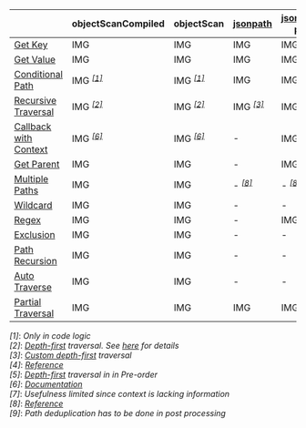|   |objectScanCompiled|objectScan|[jsonpath](https://www.npmjs.com/package/jsonpath)|[jsonpath-plus](https://www.npmjs.com/package/jsonpath-plus)|[jmespath](https://www.npmjs.com/package/jmespath)|[nimmaCompiled](https://www.npmjs.com/package/nimma)|[nimma](https://www.npmjs.com/package/nimma)|
|---|---|---|---|---|---|---|---|
|<a href="./test/comparison/suites/key.js">Get Key</a>|IMG|IMG|IMG|IMG|-|IMG|IMG|
|<a href="./test/comparison/suites/value.js">Get Value</a>|IMG|IMG|IMG|IMG|IMG|IMG|IMG|
|<a href="./test/comparison/suites/condition.js">Conditional Path</a>|IMG <i><sup><a href="#timing_ref_1">[1]</a></sup></i>|IMG <i><sup><a href="#timing_ref_1">[1]</a></sup></i>|IMG|IMG|IMG|IMG|IMG|
|<a href="./test/comparison/suites/recursive.js">Recursive Traversal</a>|IMG <i><sup><a href="#timing_ref_2">[2]</a></sup></i>|IMG <i><sup><a href="#timing_ref_2">[2]</a></sup></i>|IMG <i><sup><a href="#timing_ref_3">[3]</a></sup></i>|IMG <i><sup><a href="#timing_ref_3">[3]</a></sup></i>|- <i><sup><a href="#timing_ref_4">[4]</a></sup></i>|IMG <i><sup><a href="#timing_ref_5">[5]</a></sup></i>|IMG <i><sup><a href="#timing_ref_5">[5]</a></sup></i>|
|<a href="./test/comparison/suites/callback.js">Callback with Context</a>|IMG <i><sup><a href="#timing_ref_6">[6]</a></sup></i>|IMG <i><sup><a href="#timing_ref_6">[6]</a></sup></i>|-|IMG <i><sup><a href="#timing_ref_7">[7]</a></sup></i>|-|IMG <i><sup><a href="#timing_ref_7">[7]</a></sup></i>|IMG <i><sup><a href="#timing_ref_7">[7]</a></sup></i>|
|<a href="./test/comparison/suites/parent.js">Get Parent</a>|IMG|IMG|-|IMG|-|-|-|
|<a href="./test/comparison/suites/multiplePaths.js">Multiple Paths</a>|IMG|IMG|- <i><sup><a href="#timing_ref_8">[8]</a></sup></i>|- <i><sup><a href="#timing_ref_8">[8]</a></sup></i>|-|IMG <i><sup><a href="#timing_ref_9">[9]</a></sup></i>|IMG <i><sup><a href="#timing_ref_9">[9]</a></sup></i>|
|<a href="./test/comparison/suites/wildcard.js">Wildcard</a>|IMG|IMG|-|-|-|-|-|
|<a href="./test/comparison/suites/regex.js">Regex</a>|IMG|IMG|-|IMG|-|IMG|IMG|
|<a href="./test/comparison/suites/exclusion.js">Exclusion</a>|IMG|IMG|-|-|-|-|-|
|<a href="./test/comparison/suites/pathRecursion.js">Path Recursion</a>|IMG|IMG|-|-|-|-|-|
|<a href="./test/comparison/suites/autoTraverse.js">Auto Traverse</a>|IMG|IMG|-|-|-|-|-|
|<a href="./test/comparison/suites/partialTraversal.js">Partial Traversal</a>|IMG|IMG|IMG|IMG|-|IMG|IMG|

<a id="timing_ref_1"><i>[1]</i></a>: _Only in code logic_<br>
<a id="timing_ref_2"><i>[2]</i></a>: _[Depth-first](https://en.wikipedia.org/wiki/Tree_traversal#Depth-first_search) traversal. See [here](#traversal_order) for details_<br>
<a id="timing_ref_3"><i>[3]</i></a>: _[Custom depth-first](https://cs.stackexchange.com/questions/99440) traversal_<br>
<a id="timing_ref_4"><i>[4]</i></a>: _[Reference](https://github.com/jmespath/jmespath.py/issues/110)_<br>
<a id="timing_ref_5"><i>[5]</i></a>: _[Depth-first](https://en.wikipedia.org/wiki/Tree_traversal#Depth-first_search) traversal in in Pre-order_<br>
<a id="timing_ref_6"><i>[6]</i></a>: _[Documentation](#callbacks)_<br>
<a id="timing_ref_7"><i>[7]</i></a>: _Usefulness limited since context is lacking information_<br>
<a id="timing_ref_8"><i>[8]</i></a>: _[Reference](https://stackoverflow.com/questions/55497833/jsonpath-union-of-multiple-different-paths)_<br>
<a id="timing_ref_9"><i>[9]</i></a>: _Path deduplication has to be done in post processing_<br>
